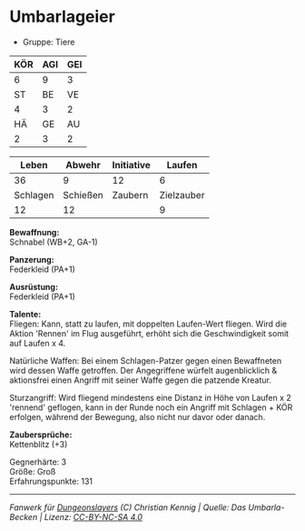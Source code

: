 # Umbarlageier  
- Gruppe: Tiere  

| KÖR | AGI | GEI |  
| --- | --- | --- |  
| 6   | 9   | 3   |
| ST  | BE  | VE  |  
| 4   | 3   | 2   |
| HÄ  | GE  | AU  |  
| 2   | 3   | 2   |


| Leben    | Abwehr   | Initiative | Laufen     |
| -------- | -------- | ---------- | ---------- |
| 36       | 9        | 12         | 6          |
| Schlagen | Schießen | Zaubern    | Zielzauber |
| 12       | 12       |            | 9          |

**Bewaffnung:**  
Schnabel (WB+2, GA-1)

**Panzerung:**  
Federkleid (PA+1)

**Ausrüstung:**  
Federkleid (PA+1)

**Talente:**  
Fliegen: Kann, statt zu laufen, mit doppelten Laufen-Wert fliegen. Wird die Aktion 'Rennen' im Flug ausgeführt, erhöht sich die Geschwindigkeit somit auf Laufen x 4. 

Natürliche Waffen: Bei einem Schlagen-Patzer gegen einen Bewaffneten wird dessen Waffe getroffen. Der Angegriffene würfelt augenblicklich & aktionsfrei einen Angriff mit seiner Waffe gegen die patzende Kreatur. 

Sturzangriff: Wird fliegend mindestens eine Distanz in Höhe von Laufen x 2 'rennend' geflogen, kann in der Runde noch ein Angriff mit Schlagen + KÖR erfolgen, während der Bewegung, also nicht nur davor oder danach. 


**Zaubersprüche:**  
Kettenblitz (+3)

Gegnerhärte: 3  
Größe: Groß  
Erfahrungspunkte: 131  



___
*Fanwerk für [Dungeonslayers](https://www.dungeonslayers.net/) (C) Christian Kennig | Quelle: Das Umbarla-Becken | Lizenz: [CC-BY-NC-SA 4.0](https://creativecommons.org/licenses/by-nc-sa/4.0/deed.de)*
